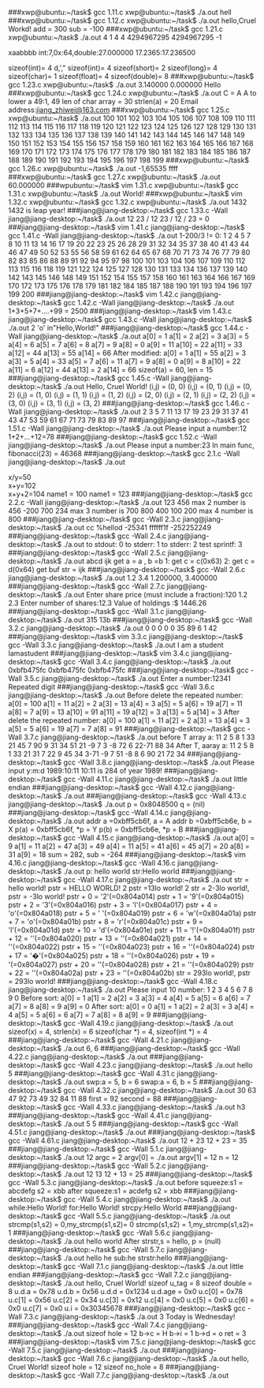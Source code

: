 ###xwp@ubuntu:~/task$ gcc 1.11.c
xwp@ubuntu:~/task$ ./a.out
hell
###xwp@ubuntu:~/task$ gcc 1.12.c
xwp@ubuntu:~/task$ ./a.out
hello,Cruel Workd!
add = 300
sub = -100
###xwp@ubuntu:~/task$ gcc 1.21.c
xwp@ubuntu:~/task$ ./a.out
4
1
4
4
4294967295
4294967295
-1

xaabbbb
int:7,0x:64,double:27.000000
17.2365:17.236500

sizeof(int)= 4
d,',"
sizeof(int)= 4
sizeof(short)= 2
sizeof(long)= 4
sizeof(char)= 1
sizeof(float)= 4
sizeof(double)= 8
###xwp@ubuntu:~/task$ gcc 1.23.c
xwp@ubuntu:~/task$ ./a.out
3.140000
0.000000
Hello
###xwp@ubuntu:~/task$ gcc 1.24.c
xwp@ubuntu:~/task$ ./a.out
C = A
A to lower a
49:1, 49
len of char array = 30
strlen(a) = 20
Email address:jiang_zhiwei@163.com
###xwp@ubuntu:~/task$ gcc 1.25.c 
xwp@ubuntu:~/task$ ./a.out
100    101 102 103 104
105    106 107 108 109
110    111 112 113 114
115    116 117 118 119
120    121 122 123 124
125    126 127 128 129
130    131 132 133 134
135    136 137 138 139
140    141 142 143 144
145    146 147 148 149
150    151 152 153 154
155    156 157 158 159
160    161 162 163 164
165    166 167 168 169
170    171 172 173 174
175    176 177 178 179
180    181 182 183 184
185    186 187 188 189
190    191 192 193 194
195    196 197 198 199
###xwp@ubuntu:~/task$ gcc 1.26.c 
xwp@ubuntu:~/task$ ./a.out
-1,65535
ffff
###xwp@ubuntu:~/task$ gcc 1.27.c 
xwp@ubuntu:~/task$ ./a.out
60.000000
###wpubuntu:~/task$ vim 1.31.c
xwp@ubuntu:~/task$ gcc 1.31.c 
xwp@ubuntu:~/task$ ./a.out
World!
###xwp@ubuntu:~/task$ vim 1.32.c
xwp@ubuntu:~/task$ gcc 1.32.c 
xwp@ubuntu:~/task$ ./a.out 1432
1432 is leap year!
###jiang@jiang-desktop:~/task$ gcc 1.33.c -Wall
jiang@jiang-desktop:~/task$ ./a.out 12 23 /
12 23 /
12 / 23 = 0
###jiang@jiang-desktop:~/task$ vim 1.41.c
jiang@jiang-desktop:~/task$ gcc 1.41.c -Wall
jiang@jiang-desktop:~/task$ ./a.out
1-200/3 != 0:
1 2 4 5 7 8 10 11 13 14 16 17 19 20 22 23 25 26 28 29 31 32 34 35 37 38 40 41 43 44 46 47 49 50 52 53 55 56 58 59 61 62 64 65 67 68 70 71 73 74 76 77 79 80 82 83 85 86 88 89 91 92 94 95 97 98 100 101 103 104 106 107 109 110 112 113 115 116 118 119 121 122 124 125 127 128 130 131 133 134 136 137 139 140 142 143 145 146 148 149 151 152 154 155 157 158 160 161 163 164 166 167 169 170 172 173 175 176 178 179 181 182 184 185 187 188 190 191 193 194 196 197 199 200 
###jiang@jiang-desktop:~/task$ vim 1.42.c
jiang@jiang-desktop:~/task$ gcc 1.42.c -Wall
jiang@jiang-desktop:~/task$ ./a.out
1+3+5+7+....+99 = 2500
###jiang@jiang-desktop:~/task$ vim 1.43.c
jiang@jiang-desktop:~/task$ gcc 1.43.c -Wall
jiang@jiang-desktop:~/task$ ./a.out
2 'o' in"Hello,World!"
###jiang@jiang-desktop:~/task$ gcc 1.44.c -Wall
jiang@jiang-desktop:~/task$ ./a.out
a[0] = 1 a[1] = 2 a[2] = 3 a[3] = 5 a[4] = 6 a[5] = 7 a[6] = 8 a[7] = 9 a[8] = 0 a[9] = 11 a[10] = 22 a[11] = 33 a[12] = 44 a[13] = 55 a[14] = 66 
After modified:
a[0] = 1 a[1] = 55 a[2] = 3 a[3] = 5 a[4] = 33 a[5] = 7 a[6] = 11 a[7] = 9 a[8] = 0 a[9] = 8 a[10] = 22 a[11] = 6 a[12] = 44 a[13] = 2 a[14] = 66 
sizeof(a) = 60, len = 15
###jiang@jiang-desktop:~/task$ gcc 1.45.c -Wall
jiang@jiang-desktop:~/task$ ./a.out
Hello, Cruel World!
(i,j) = (0, 0)
(i,j) = (0, 1)
(i,j) = (0, 2)
(i,j) = (1, 0)
(i,j) = (1, 1)
(i,j) = (1, 2)
(i,j) = (2, 0)
(i,j) = (2, 1)
(i,j) = (2, 2)
(i,j) = (3, 0)
(i,j) = (3, 1)
(i,j) = (3, 2)
###jiang@jiang-desktop:~/task$ gcc 1.46.c -Wall
jiang@jiang-desktop:~/task$ ./a.out
2 3 5 7 11 13 17 19 23 29 31 37 41 43 47 53 59 61 67 71 73 79 83 89 97 
###jiang@jiang-desktop:~/task$ gcc 1.51.c -Wall
jiang@jiang-desktop:~/task$ ./a.out
Please input a number:12
1+2+...+12=78
###jiang@jiang-desktop:~/task$ gcc 1.52.c -Wall
jiang@jiang-desktop:~/task$ ./a.out
Please input a number:23
In main func, fibonacci(23) = 46368
###jiang@jiang-desktop:~/task$ gcc 2.1.c -Wall
jiang@jiang-desktop:~/task$ ./a.out
<main>x/y=50
<main>x+y=102
<main>x+y+2=104
name1 = 100 
name1 = 123
###jiang@jiang-desktop:~/task$ gcc 2.2.c -Wall
jiang@jiang-desktop:~/task$ ./a.out
<myprintf>123
<myprintf>456
max 2 number is 456
<myprintf>-200
<myprintf>700
<myprintf>234
max 3 number is 700
<myprintf>800
<myprintf>400
<myprintf>100
<myprintf>200
max 4 number is 800
###jiang@jiang-desktop:~/task$ gcc -Wall 2.3.c 
jiang@jiang-desktop:~/task$ ./a.out
cc  %hellod
-25341 ffffff1f -252252249
###jiang@jiang-desktop:~/task$ gcc -Wall 2.4.c 
jiang@jiang-desktop:~/task$ ./a.out
to stdout: 0 
to stderr: 1 
to stderr: 2 
test sprintf: 3 
###jiang@jiang-desktop:~/task$ gcc -Wall 2.5.c 
jiang@jiang-desktop:~/task$ ./a.out
abcd ijk
get a = a , b =b 
1: get c = c(0x63)
2: get c = d(0x64)
get buf str =  ijk
###jiang@jiang-desktop:~/task$ gcc -Wall 2.6.c 
jiang@jiang-desktop:~/task$ ./a.out
1.2
3.4
1.200000, 3.400000
###jiang@jiang-desktop:~/task$ gcc -Wall 2.7.c 
jiang@jiang-desktop:~/task$ ./a.out
Enter share price (must include a fraction):120 1.2 2.3
Enter number of shares:12.3 
Value of holdings :$ 1446.26
###jiang@jiang-desktop:~/task$ gcc -Wall 3.1.c 
jiang@jiang-desktop:~/task$ ./a.out 315
13b
###jiang@jiang-desktop:~/task$ gcc -Wall 3.2.c 
jiang@jiang-desktop:~/task$ ./a.out 
   0   0   0   0   0
   35  89   6   1  42
###jiang@jiang-desktop:~/task$ vim 3.3.c
jiang@jiang-desktop:~/task$ gcc -Wall 3.3.c 
jiang@jiang-desktop:~/task$ ./a.out 
 I am a student 
Iamastudent
###jiang@jiang-desktop:~/task$ vim 3.4.c
jiang@jiang-desktop:~/task$ gcc -Wall 3.4.c 
jiang@jiang-desktop:~/task$ ./a.out
0xbfb475fc
0xbfb475fc
0xbfb475fc
###jiang@jiang-desktop:~/task$ gcc -Wall 3.5.c 
jiang@jiang-desktop:~/task$ ./a.out
Enter a number:12341
Repeated digit
###jiang@jiang-desktop:~/task$ gcc -Wall 3.6.c 
jiang@jiang-desktop:~/task$ ./a.out
Before delete the repeated number:
a[0] = 100  a[1] = 11   a[2] = 2    a[3] = 13   
a[4] = 3    a[5] = 5    a[6] = 19   a[7] = 11   
a[8] = 7    a[9] = 13   a[10] = 91  a[11] = 19  
a[12] = 3   a[13] = 5   a[14] = 3   
After delete the repeated number:
a[0] = 100  a[1] = 11   a[2] = 2    a[3] = 13   
a[4] = 3    a[5] = 5    a[6] = 19   a[7] = 7    
a[8] = 91
###jiang@jiang-desktop:~/task$ gcc -Wall 3.7.c 
jiang@jiang-desktop:~/task$ ./a.out
before T array a:
11  2  5  8  1
33 21 45  7 90
9 31 34 51 21
-9  7  3 -8 72
6 22-71 88 34
After T, aaray a:
11  2  5  8  1
33 21 31  7 22
9 45 34  3-71
-9  7 51 -8 8
6 90 21 72 34
###jiang@jiang-desktop:~/task$ gcc -Wall 3.8.c 
jiang@jiang-desktop:~/task$ ./a.out
Please input y:m:d
1989:10:11
10:11 is 284 of year 1989!
###jiang@jiang-desktop:~/task$ gcc -Wall 4.11.c 
jiang@jiang-desktop:~/task$ ./a.out
little endian
###jiang@jiang-desktop:~/task$ gcc -Wall 4.12.c 
jiang@jiang-desktop:~/task$ ./a.out
###jiang@jiang-desktop:~/task$ gcc -Wall 4.13.c 
jiang@jiang-desktop:~/task$ ./a.out
p = 0x8048500
q = (nil)
###jiang@jiang-desktop:~/task$ gcc -Wall 4.14.c 
jiang@jiang-desktop:~/task$ ./a.out
addr a =0xbff5cb6f, a = A
addr b =0xbff5cb6e, b = X
p(a) = 0xbff5cb6f, *p = Y
p(b) = 0xbff5cb6e, *p = B
###jiang@jiang-desktop:~/task$ gcc -Wall 4.15.c 
jiang@jiang-desktop:~/task$ ./a.out
a[0] = 9
a[1] = 11
a[2] = 47
a[3] = 49
a[4] = 11
a[5] = 41
a[6] = 45
a[7] = 20
a[8] = 31
a[9] = 18
sum = 282, sub = -264
###jiang@jiang-desktop:~/task$ vim 4.16.c
jiang@jiang-desktop:~/task$ gcc -Wall 4.16.c 
jiang@jiang-desktop:~/task$ ./a.out
p: hello world
str:Hello world
###jiang@jiang-desktop:~/task$ gcc -Wall 4.17.c 
jiang@jiang-desktop:~/task$ ./a.out
str = hello world!
pstr = HELLO WORLD!
2 pstr =13lo world!
2 str = 2-3lo world!, pstr = -3lo world!
pstr + 0 = '2'(=0x804a014)
pstr + 1 = '9'(=0x804a015)
pstr + 2 = '3'(=0x804a016)
pstr + 3 = 'l'(=0x804a017)
pstr + 4 = 'o'(=0x804a018)
pstr + 5 = ' '(=0x804a019)
pstr + 6 = 'w'(=0x804a01a)
pstr + 7 = 'o'(=0x804a01b)
pstr + 8 = 'r'(=0x804a01c)
pstr + 9 = 'l'(=0x804a01d)
pstr + 10 = 'd'(=0x804a01e)
pstr + 11 = '!'(=0x804a01f)
pstr + 12 = ''(=0x804a020)
pstr + 13 = ''(=0x804a021)
pstr + 14 = ''(=0x804a022)
pstr + 15 = ''(=0x804a023)
pstr + 16 = ''(=0x804a024)
pstr + 17 = '�'(=0x804a025)
pstr + 18 = ''(=0x804a026)
pstr + 19 = '(=0x804a027)
pstr + 20 = ''(=0x804a028)
pstr + 21 = ''(=0x804a029)
pstr + 22 = ''(=0x804a02a)
pstr + 23 = ''(=0x804a02b)
str = 293lo world!, pstr = 293lo world!
###jiang@jiang-desktop:~/task$ gcc -Wall 4.18.c 
jiang@jiang-desktop:~/task$ ./a.out
Please input 10 number:
1 2 3 4 5 6 7 8 9 0
Before sort:
a[0] = 1    a[1] = 2    a[2] = 3    a[3] = 4    
a[4] = 5    a[5] = 6    a[6] = 7    a[7] = 8    
a[8] = 9    a[9] = 0    
After sort:
a[0] = 0    a[1] = 1    a[2] = 2    a[3] = 3    
a[4] = 4    a[5] = 5    a[6] = 6    a[7] = 7    
a[8] = 8    a[9] = 9
###jiang@jiang-desktop:~/task$ gcc -Wall 4.19.c 
jiang@jiang-desktop:~/task$ ./a.out
sizeof(x) = 4, strlen(x) = 6
sizeof(char *) = 4, sizeof(int *) = 4
###jiang@jiang-desktop:~/task$ gcc -Wall 4.21.c 
jiang@jiang-desktop:~/task$ ./a.out
6, 6
###jiang@jiang-desktop:~/task$ gcc -Wall 4.22.c 
jiang@jiang-desktop:~/task$ ./a.out
###jiang@jiang-desktop:~/task$ gcc -Wall 4.23.c 
jiang@jiang-desktop:~/task$ ./a.out
hello
5
###jiang@jiang-desktop:~/task$ gcc -Wall 4.31.c 
jiang@jiang-desktop:~/task$ ./a.out
swp:a = 5, b = 6
swap:a = 6, b = 5
###jiang@jiang-desktop:~/task$ gcc -Wall 4.32.c 
jiang@jiang-desktop:~/task$ ./a.out
  30      63      47      92      73      49      32      84      11      88    
first = 92
second = 88
###jiang@jiang-desktop:~/task$ gcc -Wall 4.33.c 
jiang@jiang-desktop:~/task$ ./a.out
h3
###jiang@jiang-desktop:~/task$ gcc -Wall 4.41.c 
jiang@jiang-desktop:~/task$ ./a.out
5
5
###jiang@jiang-desktop:~/task$ gcc -Wall 4.51.c 
jiang@jiang-desktop:~/task$ ./a.out
###jiang@jiang-desktop:~/task$ gcc -Wall 4.61.c 
jiang@jiang-desktop:~/task$ ./a.out 12 + 23
12 + 23 = 35
###jiang@jiang-desktop:~/task$ gcc -Wall 5.1.c 
jiang@jiang-desktop:~/task$ ./a.out 12 
argc = 2
argv[0] = ./a.out
argv[1] = 12
n = 12
###jiang@jiang-desktop:~/task$ gcc -Wall 5.2.c 
jiang@jiang-desktop:~/task$ ./a.out 12 13
12 + 13 = 25
###jiang@jiang-desktop:~/task$ gcc -Wall 5.3.c 
jiang@jiang-desktop:~/task$ ./a.out 
before squeeze:s1 = abcdefg s2 = xbb
after squeeze:s1 = acdefg s2 = xbb
###jiang@jiang-desktop:~/task$ gcc -Wall 5.4.c 
jiang@jiang-desktop:~/task$ ./a.out 
while:Hello World!
for:Hello World!
strcpy:Hello World
###jiang@jiang-desktop:~/task$ gcc -Wall 5.5.c 
jiang@jiang-desktop:~/task$ ./a.out 
strcmp(s1,s2) = 0,my_strcmp(s1,s2)= 0
strcmp(s1,s2) = 1,my_strcmp(s1,s2)= 1
###jiang@jiang-desktop:~/task$ gcc -Wall 5.6.c 
jiang@jiang-desktop:~/task$ ./a.out hello world
After strstr,s = hello, p = (null)
###jiang@jiang-desktop:~/task$ gcc -Wall 5.7.c 
jiang@jiang-desktop:~/task$ ./a.out hello he
sub:he  strstr:hello
###jiang@jiang-desktop:~/task$ gcc -Wall 7.1.c 
jiang@jiang-desktop:~/task$ ./a.out 
little endian
###jiang@jiang-desktop:~/task$ gcc -Wall 7.2.c 
jiang@jiang-desktop:~/task$ ./a.out
hello, Cruel World!
sizeof u_tag = 8
sizeof double = 8
u.d.a = 0x78
u.d.b = 0x56
u.d.d = 0x1234
u.d.age = 0x0
u.c[0] = 0x78 
u.c[1] = 0x56 
u.c[2] = 0x34 
u.c[3] = 0x12 
u.c[4] = 0x0 
u.c[5] = 0x0 
u.c[6] = 0x0 
u.c[7] = 0x0 
u.i = 0x30345678
###jiang@jiang-desktop:~/task$ gcc -Wall 7.3.c 
jiang@jiang-desktop:~/task$ ./a.out
3
Today is Wednesday!
###jiang@jiang-desktop:~/task$ gcc -Wall 7.4.c 
jiang@jiang-desktop:~/task$ ./a.out
sizeof hole = 12
b->c = H
b->i = 1 
b->d = o 
ret = 3
###jiang@jiang-desktop:~/task$ vim 7.5.c
jiang@jiang-desktop:~/task$ gcc -Wall 7.5.c 
jiang@jiang-desktop:~/task$ ./a.out
###jiang@jiang-desktop:~/task$ gcc -Wall 7.6.c 
jiang@jiang-desktop:~/task$ ./a.out
hello, Cruel World!
sizeof hole = 12
sizeof no_hole = 8
###jiang@jiang-desktop:~/task$ gcc -Wall 7.7.c 
jiang@jiang-desktop:~/task$ ./a.out

